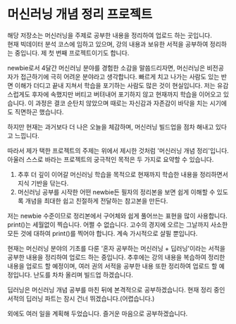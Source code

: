 # 머신러닝 개념 정리 프로젝트

해당 저장소는 머신러닝을 주제로 공부한 내용을 정리하여 업로드 하는 곳입니다.   
현재 빅데이터 분석 코스에 임하고 있으며, 강의 내용과 보유한 서적을 공부하여 정리하는 중입니다.
제 첫 번째 프로젝트이기도 합니다.

newbie로서 4달간 머신러닝 분야를 경험한 소감을 말씀드리자면, 머신러닝은 비전공자가 접근하기에 극히 어려운 분야라고 생각합니다.
빠르게 치고 나가는 사람도 있는 반면 이해가 더디고 끝내 지쳐서 학습을 포기하는 사람도 많은 것이 현실입니다.
저는 유감스럽게도 후자에 속했지만 버티고 버텨내어 포기하지 않고 현재까지 학습을 이어오고 있습니다.
이 과정은 결코 순탄치 않았으며 때로는 자신감과 자존감이 바닥을 치는 시기에도 직면하곤 했습니다.

하지만 현재는 과거보다 더 나은 오늘을 체감하며, 머신러닝 빌드업을 점차 해내고 있다고 느낍니다.

따라서 제가 택한 프로젝트의 주제는 위에서 제시한 것처럼 '머신러닝 개념 정리'입니다.
아울러 스스로 바라는 프로젝트의 궁극적인 목적은 두 가지로 요약할 수 있습니다.

1. 추후 더 깊이 이어갈 머신러닝 학습을 목적으로 현재까지 학습한 내용을 정리하면서 지식 기반을 닦는다.
2. 머신러닝 공부를 시작한 어떤 newbie든 필자의 정리본을 보면 쉽게 이해할 수 있도록 개념을 최대한 쉽고 친절하게 전달하는 참고본을 만든다.

저는 newbie 수준이므로 정리본에서 구어체와 쉽게 풀어쓰는 표현을 많이 사용합니다. print()는 세월없이 찍습니다.
어쩔 수 없습니다. 고수의 경지에 오르는 그날까지 사소한 모든 것에 대하여 print()를 찍어야 합니다. 계속 가시적으로 살필 뿐입니다.

현재는 머신러닝 분야의 기초를 다룬 '혼자 공부하는 머신러닝 + 딥러닝'이라는 서적을 공부한 내용을 정리하여 업로드 하는 중입니다.
추후에는 강의 내용을 복습하여 정리한 내용을 업로드 할 예정이며, 여러 권의 서적을 공부한 내용 또한 정리하여 업로드 할 예정입니다.
난도를 차차 올리며 빌드업 하겠습니다.

딥러닝은 머신러닝 개념 공부를 마친 뒤에 본격적으로 공부하겠습니다. 현재 정리 중인 서적의 딥러닝 파트는 잠시 건너 뛰겠습니다.(어렵습니다.)

외에도 여러 일을 계획해 두었습니다. 즐거운 마음으로 공부하겠습니다.

